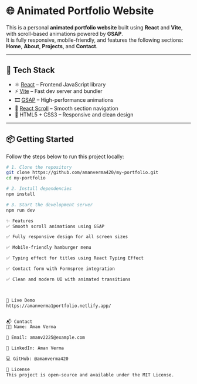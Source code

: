 # 🌐 Animated Portfolio Website

This is a personal **animated portfolio website** built using **React** and **Vite**, with scroll-based animations powered by **GSAP**.  
It is fully responsive, mobile-friendly, and features the following sections:
**Home**, **About**, **Projects**, and **Contact**.

---

## 🚀 Tech Stack

- ⚛️ [React](https://reactjs.org/) – Frontend JavaScript library  
- ⚡ [Vite](https://vitejs.dev/) – Fast dev server and bundler  
- 🎞️ [GSAP](https://gsap.com/) – High-performance animations  
- 🎯 [React Scroll](https://www.npmjs.com/package/react-scroll) – Smooth section navigation  
- 🎨 HTML5 + CSS3 – Responsive and clean design  

---

## 📦 Getting Started

Follow the steps below to run this project locally:

```bash
# 1. Clone the repository
git clone https://github.com/amanverma420/my-portfolio.git
cd my-portfolio

# 2. Install dependencies
npm install

# 3. Start the development server
npm run dev

✨ Features
✅ Smooth scroll animations using GSAP

✅ Fully responsive design for all screen sizes

✅ Mobile-friendly hamburger menu

✅ Typing effect for titles using React Typing Effect

✅ Contact form with Formspree integration

✅ Clean and modern UI with animated transitions



🔗 Live Demo
https://amanverma1portfolio.netlify.app/


📬 Contact
👨‍💻 Name: Aman Verma

📧 Email: amanv2225@example.com

🔗 LinkedIn: Aman Verma

💻 GitHub: @amanverma420

📄 License
This project is open-source and available under the MIT License.

